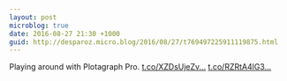 ```yaml
---
layout: post
microblog: true
date: 2016-08-27 21:30 +1000
guid: http://desparoz.micro.blog/2016/08/27/t769497225911119875.html
---
```

Playing around with Plotagraph Pro. [t.co/XZDsUjeZv...](https://t.co/XZDsUjeZvl) [t.co/RZRtA4lG3...](https://t.co/RZRtA4lG3A)
